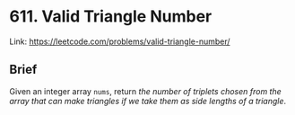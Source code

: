 # 611. Valid Triangle Number

Link: https://leetcode.com/problems/valid-triangle-number/

## Brief

Given an integer array `nums`, return _the number of triplets chosen from the array that can make triangles if we take them as side lengths of a triangle_.